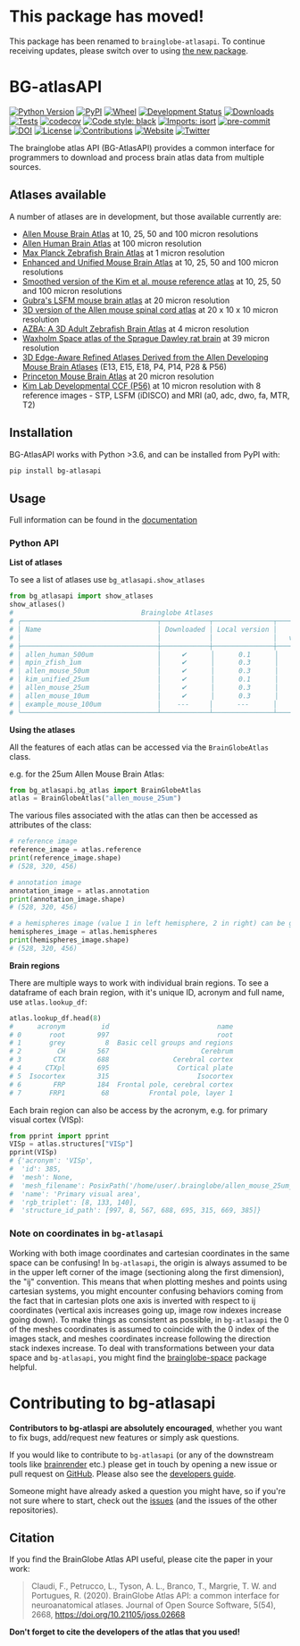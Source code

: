 # This package has moved!

This package has been renamed to `brainglobe-atlasapi`.
To continue receiving updates, please switch over to using [the new package](https://github.com/brainglobe/brainglobe-atlasapi).

# BG-atlasAPI

[![Python Version](https://img.shields.io/pypi/pyversions/bg-atlasapi.svg)](https://pypi.org/project/bg-atlasapi)
[![PyPI](https://img.shields.io/pypi/v/bg-atlasapi.svg)](https://pypi.org/project/bg-atlasapi/)
[![Wheel](https://img.shields.io/pypi/wheel/bg-atlasapi.svg)](https://pypi.org/project/bg-atlasapi)
[![Development Status](https://img.shields.io/pypi/status/brainatlas-api.svg)](https://github.com/SainsburyWellcomeCentre/brainatlas-api)
[![Downloads](https://pepy.tech/badge/bg-atlasapi)](https://pepy.tech/project/bg-atlasapi)
[![Tests](https://img.shields.io/github/actions/workflow/status/brainglobe/bg-atlasapi/test_and_deploy.yml?branch=main)](
    https://github.com/brainglobe/bg-atlasapi/actions)
[![codecov](https://codecov.io/gh/brainglobe/bg-atlasapi/branch/master/graph/badge.svg?token=WTFPFW0TE4)](https://codecov.io/gh/brainglobe/bg-atlasapi)
[![Code style: black](https://img.shields.io/badge/code%20style-black-000000.svg)](https://github.com/python/black)
[![Imports: isort](https://img.shields.io/badge/%20imports-isort-%231674b1?style=flat&labelColor=ef8336)](https://pycqa.github.io/isort/)
[![pre-commit](https://img.shields.io/badge/pre--commit-enabled-brightgreen?logo=pre-commit&logoColor=white)](https://github.com/pre-commit/pre-commit)
[![DOI](https://joss.theoj.org/papers/10.21105/joss.02668/status.svg)](https://doi.org/10.21105/joss.02668)
[![License](https://img.shields.io/badge/License-BSD%203--Clause-blue.svg)](https://opensource.org/licenses/BSD-3-Clause)
[![Contributions](https://img.shields.io/badge/Contributions-Welcome-brightgreen.svg)](https://docs.brainglobe.info/cellfinder/contributing)
[![Website](https://img.shields.io/website?up_message=online&url=https%3A%2F%2Fbrainglobe.info)](https://brainglobe.info/documentation/bg-atlasapi/index.html)
[![Twitter](https://img.shields.io/twitter/follow/brain_globe?style=social)](https://twitter.com/brain_globe)


The brainglobe atlas API (BG-AtlasAPI) provides a common interface for programmers to download and process brain atlas data from multiple sources.

## Atlases available

A number of atlases are in development, but those available currently are:
* [Allen Mouse Brain Atlas](https://www.brain-map.org) at 10, 25, 50 and 100 micron resolutions
* [Allen Human Brain Atlas](https://www.brain-map.org) at 100 micron resolution
* [Max Planck Zebrafish Brain Atlas](http://fishatlas.neuro.mpg.de) at 1 micron resolution
* [Enhanced and Unified Mouse Brain Atlas](https://kimlab.io/brain-map/atlas/) at 10, 25, 50 and 100 micron resolutions
* [Smoothed version of the Kim et al. mouse reference atlas](https://doi.org/10.1016/j.celrep.2014.12.014) at 10, 25, 50 and 100 micron resolutions
* [Gubra's LSFM mouse brain atlas](https://doi.org/10.1007/s12021-020-09490-8) at 20 micron resolution
* [3D version of the Allen mouse spinal cord atlas](https://doi.org/10.1101/2021.05.06.443008) at 20 x 10 x 10 micron resolution
* [AZBA: A 3D Adult Zebrafish Brain Atlas](https://doi.org/10.1101/2021.05.04.442625) at 4 micron resolution
* [Waxholm Space atlas of the Sprague Dawley rat brain](https://doi.org/10.1016/j.neuroimage.2014.04.001) at 39 micron resolution
* [3D Edge-Aware Refined Atlases Derived from the Allen Developing Mouse Brain Atlases](https://doi.org/10.7554/eLife.61408) (E13, E15, E18, P4, P14, P28 & P56)
* [Princeton Mouse Brain Atlas](https://brainmaps.princeton.edu/2020/09/princeton-mouse-brain-atlas-links) at 20 micron resolution
* [Kim Lab Developmental CCF (P56)](https://data.mendeley.com/datasets/2svx788ddf/1) at 10 micron resolution with 8 reference images - STP, LSFM (iDISCO) and MRI (a0, adc, dwo, fa, MTR, T2)

## Installation
BG-AtlasAPI works with Python >3.6, and can be installed from PyPI with:
```bash
pip install bg-atlasapi
```

## Usage
Full information can be found in the [documentation](https://brainglobe.info/documentation/bg-atlasapi/index.html)
### Python API
**List of atlases**

To see a list of atlases use `bg_atlasapi.show_atlases`
```python
from bg_atlasapi import show_atlases
show_atlases()
#                                Brainglobe Atlases
# ╭──────────────────────────────────┬────────────┬───────────────┬──────────────╮
# │ Name                             │ Downloaded │ Local version │    Latest    │
# │                                  │            │               │   version    │
# ├──────────────────────────────────┼────────────┼───────────────┼──────────────┤
# │ allen_human_500um                │     ✔      │      0.1      │     0.1      │
# │ mpin_zfish_1um                   │     ✔      │      0.3      │     0.3      │
# │ allen_mouse_50um                 │     ✔      │      0.3      │     0.3      │
# │ kim_unified_25um                 │     ✔      │      0.1      │     0.1      │
# │ allen_mouse_25um                 │     ✔      │      0.3      │     0.3      │
# │ allen_mouse_10um                 │     ✔      │      0.3      │     0.3      │
# │ example_mouse_100um              │    ---     │      ---      │     0.3      │
# ╰──────────────────────────────────┴────────────┴───────────────┴──────────────╯
```

**Using the atlases**

All the features of each atlas can be accessed via the `BrainGlobeAtlas` class.


e.g. for the 25um Allen Mouse Brain Atlas:

```python
from bg_atlasapi.bg_atlas import BrainGlobeAtlas
atlas = BrainGlobeAtlas("allen_mouse_25um")
```

The various files associated with the atlas can then be accessed as attributes of the class:
```python
# reference image
reference_image = atlas.reference
print(reference_image.shape)
# (528, 320, 456)

# annotation image
annotation_image = atlas.annotation
print(annotation_image.shape)
# (528, 320, 456)

# a hemispheres image (value 1 in left hemisphere, 2 in right) can be generated
hemispheres_image = atlas.hemispheres
print(hemispheres_image.shape)
# (528, 320, 456)
```

**Brain regions**

There are multiple ways to work with individual brain regions. To see a dataframe of each brain region, with it's unique ID, acronym and full name, use `atlas.lookup_df`:
```python
atlas.lookup_df.head(8)
#      acronym         id                           name
# 0       root        997                           root
# 1       grey          8  Basic cell groups and regions
# 2         CH        567                       Cerebrum
# 3        CTX        688                Cerebral cortex
# 4      CTXpl        695                 Cortical plate
# 5  Isocortex        315                      Isocortex
# 6        FRP        184  Frontal pole, cerebral cortex
# 7       FRP1         68          Frontal pole, layer 1
```

Each brain region can also be access by the acronym, e.g. for primary visual cortex (VISp):
```python
from pprint import pprint
VISp = atlas.structures["VISp"]
pprint(VISp)
# {'acronym': 'VISp',
#  'id': 385,
#  'mesh': None,
#  'mesh_filename': PosixPath('/home/user/.brainglobe/allen_mouse_25um_v0.3/meshes/385.obj'),
#  'name': 'Primary visual area',
#  'rgb_triplet': [8, 133, 140],
#  'structure_id_path': [997, 8, 567, 688, 695, 315, 669, 385]}
```

### Note on coordinates in `bg-atlasapi`
Working with both image coordinates and cartesian coordinates in the same space can be confusing! In `bg-atlasapi`, the origin is always assumed to be in the upper left corner of the image (sectioning along the first dimension), the "ij" convention. This means that when plotting meshes and points using cartesian systems, you might encounter confusing behaviors coming from the fact that in cartesian plots one axis is inverted with respect to  ij coordinates (vertical axis increases going up, image row indexes increase going down). To make things as consistent as possible, in `bg-atlasapi` the 0 of the meshes coordinates is assumed to coincide with the 0 index of the images stack, and meshes coordinates increase following the direction stack indexes increase.
To deal with transformations between your data space and `bg-atlasapi`, you might find the [brainglobe-space](https://github.com/brainglobe/brainglobe-space) package helpful.

# Contributing to bg-atlasapi
**Contributors to bg-atlaspi are absolutely encouraged**, whether you want to fix bugs, add/request new features or simply ask questions.

If you would like to contribute to `bg-atlasapi` (or any of the downstream tools like [brainrender](https://github.com/brainglobe/brainrender) etc.) please get in touch by opening a new issue or pull request on [GitHub](https://github.com/brainglobe/bg-atlasapi). Please also see the [developers guide](https://brainglobe.info/developers/index.html).

Someone might have already asked a question you might have, so if you're not sure where to start, check out the [issues](https://github.com/brainglobe/bg-atlasapi/issues) (and the issues of the other repositories).

## Citation
If you find the BrainGlobe Atlas API useful, please cite the paper in your work:

>Claudi, F., Petrucco, L., Tyson, A. L., Branco, T., Margrie, T. W. and Portugues, R. (2020). BrainGlobe Atlas API: a common interface for neuroanatomical atlases. Journal of Open Source Software, 5(54), 2668, https://doi.org/10.21105/joss.02668

**Don't forget to cite the developers of the atlas that you used!**
